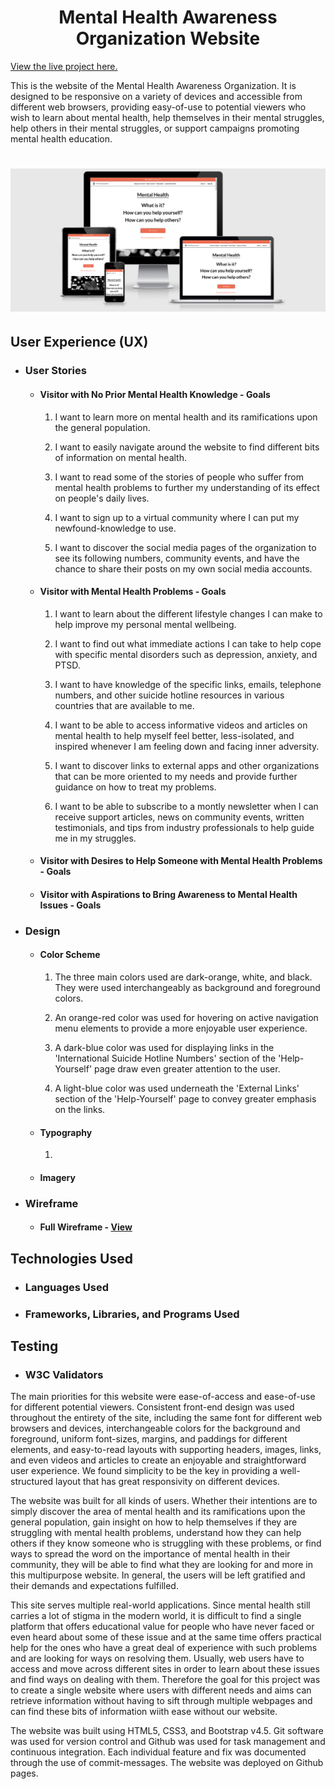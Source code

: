# <div align="center">Mental Health Awareness Organization Website</div>

[View the live project here.](https://madyark.github.io/MS1-project/ "MHA Organization website")

This is the website of the Mental Health Awareness Organization. It is designed to be responsive on a variety of devices and accessible from different web browsers, providing easy-of-use to 
potential viewers who wish to learn about mental health, help themselves in their mental struggles, help others in their mental struggles, or support campaigns promoting mental health 
education.

# ![The look of the Mental Health Organization Website on different devices showcasing its responsiveness](assets/readme-media/website-responsiveness.PNG) 

## User Experience (UX)

- ### User Stories

    - #### Visitor with No Prior Mental Health Knowledge \- Goals

        1. I want to learn more on mental health and its ramifications upon the general population.

        2. I want to easily navigate around the website to find different bits of information on mental health.

        3. I want to read some of the stories of people who suffer from mental health problems to further my understanding of its effect on people's daily lives.

        4. I want to sign up to a virtual community where I can put my newfound-knowledge to use. 

        5. I want to discover the social media pages of the organization to see its following numbers, community events, and have the chance to share their posts on my own social media accounts.

    - #### Visitor with Mental Health Problems \- Goals

        1. I want to learn about the different lifestyle changes I can make to help improve my personal mental wellbeing.

        2. I want to find out what immediate actions I can take to help cope with specific mental disorders such as depression, anxiety, and PTSD.

        3. I want to have knowledge of the specific links, emails, telephone numbers, and other suicide hotline resources in various countries that are available to me.

        4. I want to be able to access informative videos and articles on mental health to help myself feel better, less-isolated, and inspired whenever I am feeling down and facing inner adversity. 

        5. I want to discover links to external apps and other organizations that can be more oriented to my needs and provide further guidance on how to treat my problems.   

        6. I want to be able to subscribe to a montly newsletter when I can receive support articles, news on community events, written testimonials, and tips from industry professionals to help guide me in my struggles. 

    - #### Visitor with Desires to Help Someone with Mental Health Problems \- Goals

    - #### Visitor with Aspirations to Bring Awareness to Mental Health Issues \- Goals

- ### Design

    - #### Color Scheme

        1. The three main colors used are dark-orange, white, and black. They were used interchangeably as background and foreground colors. 

        2. An orange-red color was used for hovering on active navigation menu elements to provide a more enjoyable user experience.

        3. A dark-blue color was used for displaying links in the 'International Suicide Hotline Numbers' section of the 'Help-Yourself' page draw even greater attention to the user.

        4. A light-blue color was used underneath the 'External Links' section of the 'Help-Yourself' page to convey greater emphasis on the links.

    - #### Typography

        1. 

    - #### Imagery

- ### Wireframe

    - #### Full Wireframe \- [View](assets/wireframes/MS1-wireframes.pdf)

## Technologies Used

- ### Languages Used

- ### Frameworks, Libraries, and Programs Used

## Testing

- ### W3C Validators


The main priorities for this website were ease-of-access and ease-of-use for different potential viewers. Consistent front-end design was used throughout the entirety of the site, including the same font for different web browsers and 
devices, interchangeable colors for the background and foreground, uniform font-sizes, margins, and paddings for different elements, and easy-to-read layouts with supporting headers, images, links, and even videos and articles to create 
an enjoyable and straightforward user experience. We found simplicity to be the key in providing a well-structured layout that has great responsivity on different devices. 

The website was built for all kinds of users. Whether their intentions are to simply discover the area of mental health and its ramifications upon the general population, gain insight on how to help themselves if they are struggling with 
mental health problems, understand how they can help others if they know someone who is struggling with these problems, or find ways to spread the word on the importance of mental health in their community, they will be able to find what 
they are looking for and more in this multipurpose website. In general, the users will be left gratified and their demands and expectations fulfilled. 

This site serves multiple real-world applications. Since mental health still carries a lot of stigma in the modern world, it is difficult to find a single platform that offers educational value for people who have never faced or even heard 
about some of these issue and at the same time offers practical help for the ones who have a great deal of experience with such problems and are looking for ways on resolving them. Usually, web users have to access and move across different 
sites in order to learn about these issues and find ways on dealing with them. Therefore the goal for this project was to create a single website where users with different needs and aims can retrieve information without having to sift 
through multiple webpages and can find these bits of information wiith ease without our website. 

The website was built using HTML5, CSS3, and Bootstrap v4.5. Git software was used for version control and Github was used for task management and continuous integration. Each individual feature and fix was documented through the use of 
commit-messages. The website was deployed on Github pages.